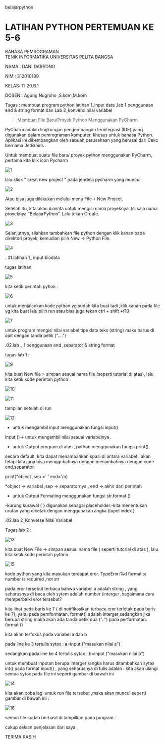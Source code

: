 belajarpython
# LATIHAN PYTHON PERTEMUAN KE 5-6

BAHASA PEMROGRAMAN  
TENIK INFORMATIKA 
UNIVERSITAS PELITA BANGSA

NAMA : DANI DARSONO

NIM  : 312010189

KELAS: TI.20.B.1

DOSEN : Agung Nugroho ,S.kom,M.kom

Tugas : membuat program python latihan 1_input data ,lab 1 penggunaan end & string format dan Lab 2_konversi nilai variabel 

 > Membuat File Baru/Proyek Python Menggunakan PyCharm
 
 PyCharm adalah lingkungan pengembangan terintegrasi (IDE) yang digunakan dalam pemrograman komputer, khusus untuk bahasa Python. Aplikasi ini dikembangkan oleh sebuah perusahaan yang berasal dari Ceko bernama JetBrains .
 
Untuk membuat suatu file baru/ proyek python menggunakan PyCharm, pertama kita klik icon Pycharm

![1](https://user-images.githubusercontent.com/73014427/97963420-b4a17e00-1de9-11eb-9502-c5a399afda9e.png)

lalu klick " creat new project " pada jendela pycharm yang muncul.

![2](https://user-images.githubusercontent.com/73014427/97963860-6345be80-1dea-11eb-866c-450fe0a930a2.png)

Atau bisa juga dilakukan melalui menu File-> New Project.

Setelah itu, kita akan diminta untuk mengisi nama proyeknya. Isi saja nama proyeknya “BelajarPython”. Lalu tekan Create.

![3](https://user-images.githubusercontent.com/73014427/97964619-a2c0da80-1deb-11eb-97c4-c2a98debb11e.png)

Selanjutnya, silahkan tambahkan file python dengan klik kanan pada direktori proyek, kemudian pilih New -> Python File.

![4](https://user-images.githubusercontent.com/73014427/97965294-b751a280-1dec-11eb-822d-8ff6c03ff017.png)


. 01.latihan 1_ input biodata

tugas latihan 

![5](https://user-images.githubusercontent.com/73014427/97967365-b3734f80-1def-11eb-87d4-19c4b9585242.png)


kita ketik perintah pyhon :

![6](https://user-images.githubusercontent.com/73014427/97968901-ddc60c80-1df1-11eb-8f14-c1822b18f843.png)



untuk menjalankan kode python yg sudah kita buat tadi ,klik kanan pada file yg kita buat lalu pilih run atau bisa
juga tekan ctrl + shift +f10

![7](https://user-images.githubusercontent.com/73014427/97981152-6ea5e380-1e04-11eb-9ac7-b808de778ffc.png)

untuk program mengisi nilai variabel tipe data teks (string) maka harus di apit dengan tanda petik ("....")

  .02.lab _ 1 penggunaan end ,separator & string format

tugas lab 1 :

![9](https://user-images.githubusercontent.com/73014427/97983906-90a16500-1e08-11eb-920e-3b94b6c6a575.png)

kita buat  New file > simpan sesuai nama file (seperti tutorial di atas), lalu kita ketik 
kode perintah python :

![10](https://user-images.githubusercontent.com/73014427/97985226-9730dc00-1e0a-11eb-9d26-1deb5c36783d.png)

![11](https://user-images.githubusercontent.com/73014427/97985455-dd863b00-1e0a-11eb-8d64-838dbfebf5c1.png)

tampilan setelah di run 

![12](https://user-images.githubusercontent.com/73014427/97985911-816fe680-1e0b-11eb-854f-2dd858170024.png)

- untuk mengambil input menggunakan
fungsi input()

input ()-> untuk mengambil nilai sesuai variabelnya .

- untuk Output program di atas , python menggunakan 
fungsi print().

secara default, kita dapat menambahkan spasi di antara variabel . akan tetapi kita juga bisa menggubahnya 
dengan menambahnya dengan code end,separator.

print(*object ,sep ='  ' end='/n)

*object -> variabel ,sep -> separatornya ,
end -> akhir dari perintah 

- untuk Output Formating menggunakan 
fungsi str.format ()

-kurung kurawal { } digunakan sebagai placeholder.-kita menentukan urutan yang dicetak dengan menggunakan 
angka (tupel index )

 .02.lab 2_Konverse Nilai Variabel 
 
Tugas lab 2 :

![13](https://user-images.githubusercontent.com/73014427/97988450-96e70f80-1e0f-11eb-8a74-f3121b838687.png)

kita buat New File -> simpan sesuai nama file ( seperti tutorial di atas ), lalu kita ketik 
kode perintah python 

![15](https://user-images.githubusercontent.com/73014427/97990034-efb7a780-1e11-11eb-9403-4b470563c5fd.png)

kode python yang kita masukan terdapat eror.
TypeEror:%d format :a number is required ,not str 

pada eror tersebut terbaca bahwa variabel a adalah string , yang seharusnya di baca oleh sytem adalah number 
/interger ,bagaimana cara memperbaiki eror tersebut?

kita lihat pada baris ke 7 ( di notifikasikan terbaca eror terletak pada baris ke 7), yaitu pada pemformatan. 
format() adalah interger,sedangkan jika berupa string maka akan ada tanda petik dua ("..") pada performatan.  
format ()

kita akan terfokus pada variabel a dan b

pada line ke 3 tertulis sytax :
a=input ("masukan nilai a")

sedangkan pada line ke 4 tertulis sytax :
b=input ("masukan nilai b")

untuk membuat inputan berupa interger /angka harus ditambahkan sytax int() pada format input() , yang seharusnya 
di tulis adalah :
kita akan ulangi semua sytax pada file ini seperti gambar di bawah ini 

![14](https://user-images.githubusercontent.com/73014427/97989986-df9fc800-1e11-11eb-85e7-310306050fe3.png)

kita akan coba lagi untuk run file tersebut ,maka akan muncul seperti gambar di bawah ini :

![16](https://user-images.githubusercontent.com/73014427/97994899-6a83c100-1e18-11eb-8d6e-c73b3962aba6.png)


semua file sudah berhasil di tampilkan pada program .

cukup sekian penjelasan dari saya ,

TERIMA KASIH 







